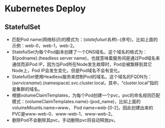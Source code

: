 # Kubernetes Deploy

## StatefulSet

- 匹配Pod name(网络标识)的模式为：$(statefulset名称)-$(序号)，比如上面的示例：web-0，web-1，web-2。
- StatefulSet为每个Pod副本创建了一个DNS域名，这个域名的格式为： $(podname).(headless server name)，也就意味着服务间是通过Pod域名来通信而非Pod
  IP，因为当Pod所在Node发生故障时，Pod会被飘移到其它Node上，Pod IP会发生变化，但是Pod域名不会有变化。
- StatefulSet使用Headless服务来控制Pod的域名，这个域名的FQDN为：$(service name).$(namespace).svc.cluster.local，其中，“cluster.local”指的是集群的域名。
- 根据volumeClaimTemplates，为每个Pod创建一个pvc，pvc的命名规则匹配模式：(volumeClaimTemplates.name)-(pod_name)，比如上面的volumeMounts.name=www，
  Pod name=web-[0-2]，因此创建出来的PVC是www-web-0、www-web-1、www-web-2。
- 删除Pod不会删除其pvc，手动删除pvc将自动释放pv。
